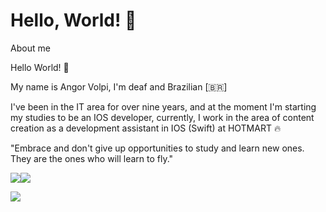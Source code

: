 # Hello, World!  🚀

About me

<p>
Hello World! 🚀

My name is Angor Volpi, I'm deaf and Brazilian [🇧🇷]

I've been in the IT area for over nine years, and at the moment I'm starting my studies to be an IOS developer, currently, I work in the area of ​​content creation as a development assistant in IOS (Swift) at HOTMART 🔥

"Embrace and don't give up opportunities to study and learn new ones. They are the ones who will learn to fly."
</p>

<a href="https://apps.apple.com/us/app/xcode/id497799835?mt=12"><img src="https://img.shields.io/badge/Xcode-007ACC?style=for-the-badge&logo=Xcode&logoColor=white"/><a href="https://developer.apple.com/swift/"><img src="https://img.shields.io/badge/Swift-FA7343?style=for-the-badge&logo=swift&logoColor=white"/>

<a href="https://www.linkedin.com/in/angor-volpi-silva-rezende/"><img src="https://img.shields.io/badge/LinkedIn-0077B5?style=for-the-badge&logo=linkedin&logoColor=white"></a>
